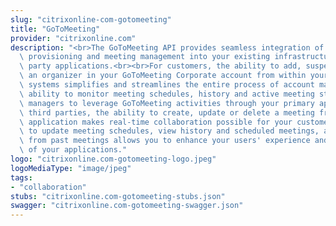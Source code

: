 ```yaml
---
slug: "citrixonline-com-gotomeeting"
title: "GoToMeeting"
provider: "citrixonline.com"
description: "<br>The GoToMeeting API provides seamless integration of GoToMeeting\
  \ provisioning and meeting management into your existing infrastructure or third\
  \ party applications.<br><br>For customers, the ability to add, suspend or delete\
  \ an organizer in your GoToMeeting Corporate account from within your primary management\
  \ systems simplifies and streamlines the entire process of account management. The\
  \ ability to monitor meeting schedules, history and active meeting status allows\
  \ managers to leverage GoToMeeting activities through your primary applications.<br><br>For\
  \ third parties, the ability to create, update or delete a meeting from within your\
  \ application makes real-time collaboration possible for your customers. The ability\
  \ to update meeting schedules, view history and scheduled meetings, and view attendees\
  \ from past meetings allows you to enhance your users' experience and the value\
  \ of your applications."
logo: "citrixonline.com-gotomeeting-logo.jpeg"
logoMediaType: "image/jpeg"
tags:
- "collaboration"
stubs: "citrixonline.com-gotomeeting-stubs.json"
swagger: "citrixonline.com-gotomeeting-swagger.json"
---
```

